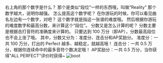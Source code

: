 <ChatBubble role="user" avatar="https://mkzi-nya.github.io/story/files/me.png">
右上角的那个数字是什么？
</ChatBubble>

<ChatBubble role="bot" avatar="https://mkzi-nya.github.io/story/files/raingpt.png">
那个是类似“段位”一样的东西哦，叫做“Reality”
那个数字越大，说明你越强。
</ChatBubble>

<ChatBubble role="user" avatar="https://mkzi-nya.github.io/story/files/me.png">
怎么提高这个数字呢？
</ChatBubble>

<ChatBubble role="bot" avatar="https://mkzi-nya.github.io/story/files/raingpt.png">
在你游玩的时候，你可以看见曲名左边有一个数字，对吧？
</ChatBubble>

<ChatBubble role="bot" avatar="https://mkzi-nya.github.io/story/files/raingpt.png">
这个数字就是指这一张谱的难度哦。
然后根据你游玩的难度数字和最高分数，来计算这个“段位”。
</ChatBubble>

<ChatBubble role="user" avatar="https://mkzi-nya.github.io/story/files/me.png">
分数又是怎么计算的呢？
</ChatBubble>

<ChatBubble role="bot" avatar="https://mkzi-nya.github.io/story/files/raingpt.png">
分数主要是根据击打音符的准确度来计算的。
只要达到 100 万分（即AP），分数最高段位也不会上涨了哦。
</ChatBubble>

<ChatBubble role="bot" avatar="https://mkzi-nya.github.io/story/files/raingpt.png">
其中，分数又分为：准度分、连击分和AP奖励分。
准度分：一共 100 万分，打出的 Perfect 越多、越稳定，就越高哦！
连击分：一共 0.5 万分，根据你连续命中的最多音符个数决定哦！
AP奖励分：一共 0.5 万分，当你获得“ALL PERFECT”评价时获得~
</ChatBubble>

<ChatBubble role="user" avatar="https://mkzi-nya.github.io/story/files/me.png">
<img src="https://mkzi-nya.github.io/story/files/raingpt/boot.png" alt="boot" class="chat-image" />
</ChatBubble>

